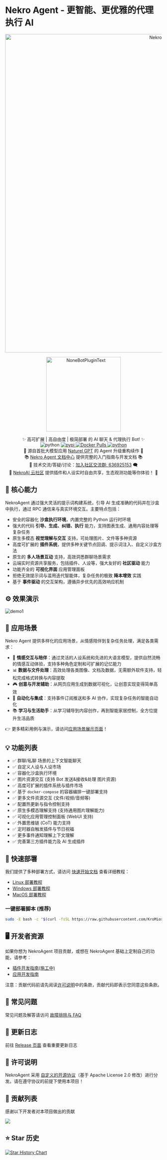 # Nekro Agent - 更智能、更优雅的代理执行 AI

<!-- markdownlint-disable MD033 MD041 -->

<div align="center">
  <a href="https://doc.nekro.ai"><img src="./images/README/NA_logo.png" width="1024" alt="NekroAgentLogo"></a><br>
  <p><img src="./images/README/NoneBotPlugin.svg" width="240" alt="NoneBotPluginText"></p>
</div>

<div align="center">
  ✨ 高可扩展 | 高自由度 | 极简部署 的 AI 聊天 & 代理执行 Bot! ✨<br/>
    <img src="https://img.shields.io/badge/python-3.9+-6a9.svg" alt="python">
  <a href="https://pypi.python.org/pypi/nekro-agent" target="_blank">
    <img src="https://img.shields.io/pypi/v/nekro-agent.svg" alt="pypi">
  </a>
  <a href="https://hub.docker.com/u/kromiose" target="_blank">
    <img alt="Docker Pulls" src="https://img.shields.io/docker/pulls/kromiose/nekro-agent?color=%20%23EA5252">
  </a>
  <a href="https://qm.qq.com/q/eT30LxDcSA" target="_blank">
    <img src="https://img.shields.io/badge/加入交流群-636925153-c42.svg" alt="python">
  </a>
  <br/>
  🚅 源自首批大模型应用 <a href="https://github.com/KroMiose/nonebot_plugin_naturel_gpt">Naturel GPT</a> 的 Agent 升级重构续作 🌈<br/>
  📚 <a href="https://doc.nekro.ai">Nekro Agent 文档中心</a> 提供完整的入门指南与开发文档 📚<br/>
  💬 技术交流/答疑/讨论：<a href="https://qm.qq.com/q/eT30LxDcSA">加入社区交流群: 636925153</a> 🗨️ <br/>
  🚀 <a href="https://community.nekro.ai">NekroAI 云社区</a> 提供插件和人设实时自由共享，生态观测功能等你体验！ 🚀<br/>
</div>

## 🚀 核心能力

NekroAgent 通过强大灵活的提示词构建系统，引导 AI 生成准确的代码并在沙盒中执行，通过 RPC 通信来与真实环境交互。主要特点包括：

- 安全的容器化 **沙盒执行环境**，内置完整的 Python 运行时环境
- 强大的代码 **引导、生成、纠错、执行** 能力，支持图表生成、通用内容处理等复杂任务
- 原生多模态 **视觉理解与交互** 支持，可处理图片、文件等多种资源
- 高度可扩展的 **插件系统**，提供多种关键节点回调、提示词注入、自定义沙盒方法
- 原生的 **多人场景互动** 支持，高效洞悉群聊场景需求
- 云端实时资源共享服务，包括插件、人设等，强大友好的 **社区驱动** 能力
- 功能齐全的 **可视化界面** 应用管理面板
- 拒绝无效提示词与滥用迭代智能体，复杂任务的极致 **降本增效** 实践
- 基于 **事件驱动** 的交互架构，遵循异步优先的高效响应机制

## ⚙️ 效果演示

![demo1](./images/README/demo1.png)

## 🎨 应用场景

Nekro Agent 提供多样化的应用场景，从情感陪伴到复杂任务处理，满足各类需求：

- 💖 **情感交互与陪伴**：通过灵活的人设系统和先进的大语言模型，提供自然流畅的情感互动体验，支持多种角色定制和可扩展的记忆能力
- 📊 **数据与文件处理**：高效处理各类图像、文档及数据，无需额外软件支持，轻松完成格式转换与内容提取
- 🎮 **创意与开发辅助**：从网页应用生成到数据可视化，让创意实现变得简单高效
- 🔄 **自动化与集成**：支持事件订阅推送和多 AI 协作，实现复杂任务的智能自动化
- 📚 **学习与生活助手**：从学习辅导到内容创作，再到智能家居控制，全方位提升生活品质

👉 更多精彩用例与演示，请访问[应用场景展示页面](https://doc.nekro.ai/docs/01_intro/application_scenarios)！

## 💡 功能列表

- ✅ 群聊/私聊 场景的上下文智能聊天
- ✅ 自定义人设与人设市场
- ✅ 容器化沙盒执行环境
- ✅ 图片资源交互 (支持 Bot 发送&接收&处理 图片资源)
- ✅ 高度可扩展的插件系统与插件市场
- ✅ 基于 `docker-compose` 的容器编排一键部署支持
- ✅ 更多文件资源交互 (文件/视频/音频等)
- ✅ 配置热更新与指令控制支持
- ✅ 原生多模态理解支持 (支持通用图片理解能力)
- ✅ 可视化应用管理控制面板 (WebUI 支持)
- ✅ 外置思维链 (CoT) 能力支持
- ✅ 定时器自触发插件与节日祝福
- ✅ 更多事件通知理解上下文理解
- ✅ 完善第三方插件能力及 AI 生成插件

## 🎁 快速部署

我们提供了多种部署方式，请访问 [快速开始文档](https://doc.nekro.ai/docs/02_quick_start/quickstart) 查看详细教程：

- [Linux 部署教程](https://doc.nekro.ai/docs/02_quick_start/deploy/linux)
- [Windows 部署教程](https://doc.nekro.ai/docs/02_quick_start/deploy/windows)
- [MacOS 部署教程](https://doc.nekro.ai/docs/02_quick_start/deploy/macos)

### 一键部署脚本 (推荐)

```bash
sudo -E bash -c "$(curl -fsSL https://raw.githubusercontent.com/KroMiose/nekro-agent/main/docker/quick_start_x_napcat.sh)"
```

## 🖥️ 开发者资源

如果你想为 NekroAgent 项目贡献，或想在 NekroAgent 基础上定制自己的功能，请参考：

- [插件开发指南(施工中)](https://doc.nekro.ai/docs/04_plugin_dev/01_concepts/architecture)
- [应用开发指南](https://doc.nekro.ai/docs/05_app_dev/dev_linux)

注意：贡献代码前请先阅读[许可说明](./LICENSE)中的条款，贡献代码即表示您同意这些条款。

## 📖 常见问题

常见问题及解答请访问 [故障排除与 FAQ](https://doc.nekro.ai/docs/06_troubleshooting/faq)

## 🎉 更新日志

前往 [Release 页面](https://github.com/KroMiose/nekro-agent/releases) 查看重要更新日志

## 📜 许可说明

NekroAgent 采用 [自定义的开源协议](./LICENSE)（基于 Apache License 2.0 修改）进行分发。请在遵守协议的前提下使用本项目！

## 🤝 贡献列表

感谢以下开发者对本项目做出的贡献

<a href="https://github.com/KroMiose/nekro-agent/graphs/contributors">
  <img src="https://contrib.rocks/image?repo=KroMiose/nekro-agent&max=1000" />
</a>

## ⭐ Star 历史

[![Star History Chart](https://api.star-history.com/svg?repos=KroMiose/nekro-agent&type=Date)](https://star-history.com/#KroMiose/nekro-agent&Date)
